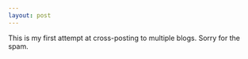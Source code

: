 ```yaml
---
layout: post
---
```

This is my first attempt at cross-posting to multiple blogs.  Sorry for the
spam.

